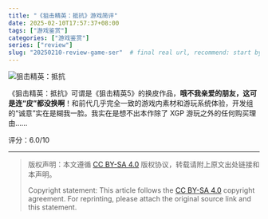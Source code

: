 ```yaml
---
title: "《狙击精英：抵抗》游戏简评"
date: 2025-02-10T17:57:37+08:00
tags: ["游戏鉴赏"]
categories: ["游戏鉴赏"]
series: ["review"]
slug: "20250210-review-game-ser"  # final real url, recommend: start by date, follow lower case words with hyphen splitter. E.g., `20230316-text-title`
---
```


![狙击精英：抵抗](/img/posts/20250210-s1.jpg "狙击精英：抵抗")

《狙击精英：抵抗》可谓是《狙击精英5》的换皮作品，**哦不我亲爱的朋友，这可是连“皮”都没换啊**！和前代几乎完全一致的游戏内素材和游玩系统体验，开发组的“诚意”实在是糊我一脸。我实在是想不出本作除了 XGP 游玩之外的任何购买理由……

评分：6.0/10

---

> 版权声明：本文遵循 [CC BY-SA 4.0](https://creativecommons.org/licenses/by-sa/4.0/deed.zh) 版权协议，转载请附上原文出处链接和本声明。
>
> Copyright statement: This article follows the [CC BY-SA 4.0](https://creativecommons.org/licenses/by-sa/4.0/deed.en) copyright agreement. For reprinting, please attach the original source link and this statement.
